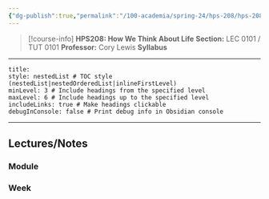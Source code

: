 ```yaml
---
{"dg-publish":true,"permalink":"/100-academia/spring-24/hps-208/hps-208/","tags":["course-page","cs","university"],"created":"2024-06-22T16:06:31.000-07:00","updated":"2024-10-11T22:45:51.508-07:00"}
---
```



> [!course-info] **HPS208: How We Think About Life** 
> **Section:** LEC 0101 / TUT 0101
> **Professor:** Cory Lewis
> **Syllabus**

---

```table-of-contents
title:
style: nestedList # TOC style (nestedList|nestedOrderedList|inlineFirstLevel)
minLevel: 3 # Include headings from the specified level
maxLevel: 6 # Include headings up to the specified level
includeLinks: true # Make headings clickable
debugInConsole: false # Print debug info in Obsidian console
```

---

## Lectures/Notes

### Module



### Week


